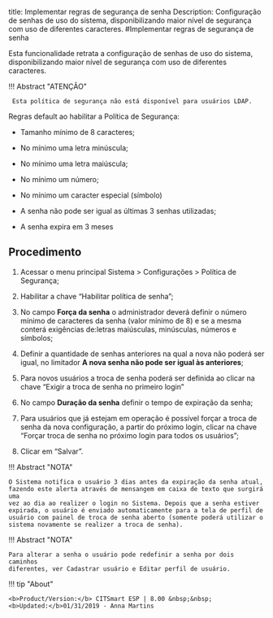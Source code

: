 title: Implementar regras de segurança de senha
Description: Configuração de senhas de uso do sistema, disponibilizando maior nível de segurança com uso de diferentes caracteres.
#Implementar regras de segurança de senha

Esta funcionalidade retrata a configuração de senhas de uso do sistema,
disponibilizando maior nível de segurança com uso de diferentes caracteres.

!!! Abstract "ATENÇÃO"

     Esta política de segurança não está disponível para usuários LDAP.
     

Regras default ao habilitar a Política de Segurança:

-   Tamanho mínimo de 8 caracteres;

-   No mínimo uma letra minúscula;

-   No mínimo uma letra maiúscula;

-   No mínimo um número;

-   No mínimo um caracter especial (símbolo)

-   A senha não pode ser igual as últimas 3 senhas utilizadas;

-   A senha expira em 3 meses

Procedimento
------------

1.  Acessar o menu principal Sistema \> Configurações \> Política de Segurança;

2.  Habilitar a chave “Habilitar política de senha”;

3.  No campo **Força da senha** o administrador deverá definir o número mínimo
    de caracteres da senha (valor mínimo de 8) e se a mesma conterá exigências
    de:letras maiúsculas, minúsculas, números e símbolos;

4.  Definir a quantidade de senhas anteriores na qual a nova não poderá ser
    igual, no limitador **A nova senha não pode ser igual às anteriores**;

5.  Para novos usuários a troca de senha poderá ser definida ao clicar na chave
    “Exigir a troca de senha no primeiro login”

6.  No campo **Duração da senha** definir o tempo de expiração da senha;

7.  Para usuários que já estejam em operação é possível forçar a troca de senha
    da nova configuração, a partir do próximo login, clicar na chave “Forçar
    troca de senha no próximo login para todos os usuários”;

8.  Clicar em “Salvar”.

!!! Abstract "NOTA"

    O Sistema notifica o usuário 3 dias antes da expiração da senha atual,
    fazendo este alerta através de mensangem em caixa de texto que surgirá uma
    vez ao dia ao realizer o login no Sistema. Depois que a senha estiver
    expirada, o usuário é enviado automaticamente para a tela de perfil de
    usuário com painel de troca de senha aberto (somente poderá utilizar o
    sistema novamente se realizer a troca de senha).

!!! Abstract "NOTA"

    Para alterar a senha o usuário pode redefinir a senha por dois caminhos
    diferentes, ver Cadastrar usuário e Editar perfil de usuário.


!!! tip "About"

    <b>Product/Version:</b> CITSmart ESP | 8.00 &nbsp;&nbsp;
    <b>Updated:</b>01/31/2019 - Anna Martins

